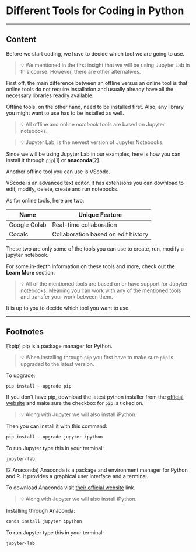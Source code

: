 ﻿---
author: Stefan-Stojanovic

type: normal

category: how to

links:
 - '[Google colab](https://colab.research.google.com/notebooks/basic_features_overview.ipynb#scrollTo=JyG45Qk3qQLS){documentation}'
 - '[VScode Jupyter Notebooks](https://code.visualstudio.com/docs/python/jupyter-support){website}'
 - '[Spyder Notebook](https://github.com/spyder-ide/spyder-notebook){documentation}'
 - '[Binder](https://mybinder.org/){website}'
 - '[Jupyter.org](https://jupyter.org/){website}'
 - '[Cocalc](https://cocalc.com/){website}'


---

# Different Tools for Coding in Python

---
## Content

Before we start coding, we have to decide which tool we are going to use.

> 💡 We mentioned in the first insight that we will be using Jupyter Lab in this course. However, there are other alternatives.

First off, the main difference between an offline versus an online tool is that online tools do not require installation and usually already have all the necessary libraries readily available.

Offline tools, on the other hand, need to be installed first. Also, any library you might want to use has to be installed as well.

> 💡 All offline and online *notebook* tools are based on Jupyter notebooks.

> 💡 Jupyter Lab, is the newest version of Jupyter Notebooks.

Since we will be using Jupyter Lab in our examples, here is how you can install it through `pip`[1] or **anaconda**[2].

Another offline tool you can use is VScode.

VScode is an advanced text editor. It has extensions you can download to edit, modify, delete, create and run notebooks.

As for online tools, here are two:

| Name         | Unique Feature                      |
|--------------|-------------------------------------|
| Google Colab | Real-time collaboration             |
| Cocalc       | Collaboration based on edit history |

These two are only some of the tools you can use to create, run, modify a jupyter notebook.

For some in-depth information on these tools and more, check out the **Learn More** section.

> 💡 All of the mentioned tools are based on or have support for Jupyter notebooks. Meaning you can work with any of the mentioned tools and transfer your work between them. 

It is up to you to decide which tool you want to use.

---

## Footnotes
[1:pip]
pip is a package manager for Python.

> 💡 When installing through `pip` you first have to make sure `pip` is upgraded to the latest version.

To upgrade:
```python
pip install --upgrade pip
```

If you don't have pip, download the latest python installer from the [official website](https://www.python.org/downloads/) and make sure the checkbox for `pip` is ticked on.

> 💡 Along with Jupyter we will also install iPython.

Then you can install it with this command:
```python
pip install --upgrade jupyter ipython
```

To run Jupyter type this in your terminal:
```sh
jupyter-lab
```

[2:Anaconda]
Anaconda is a package and environment manager for Python and R. It provides a graphical user interface and a terminal.

To download Anaconda visit [their official website](https://www.anaconda.com/products/individual) link.

> 💡 Along with Jupyter we will also install iPython.

Installing through Anaconda:
```sh
conda install jupyter ipython
```

To run Jupyter type this in your terminal:
```sh
jupyter-lab
```